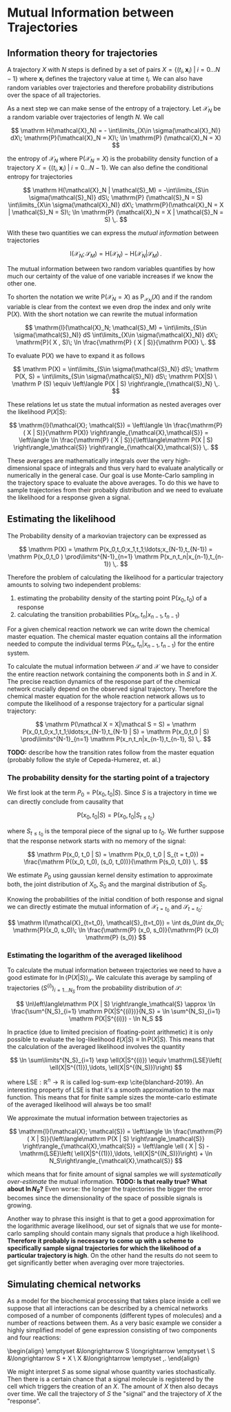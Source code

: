 # Mutual Information between Trajectories

## Information theory for trajectories

A trajectory $X$ with $N$ steps is defined by a set of pairs $X=\{(t_i, \mathbf{x}_i)\; |\; i=0\ldots N-1 \}$ where $\mathbf{x}_i$ defines the trajectory value at time $t_i$. We can also have random variables over trajectories and therefore probability distributions over the space of all trajectories.

As a next step we can make sense of the entropy of a trajectory. Let $\mathcal{X}_N$ be a random variable over trajectories of length $N$. We call

$$
\mathrm H(\mathcal{X}_N) = - \int\limits_{X\in \sigma(\mathcal{X}_N)} dX\; \mathrm{P}(\mathcal{X}_N = X)\; \ln \mathrm{P} (\mathcal{X}_N = X)
$$

the entropy of $\mathcal{X}_N$ where $\mathrm{P}(\mathcal{X}_N = X)$ is the probability density function of a trajectory $X=\{(t_i, \mathbf{x}_i)\; |\; i=0\ldots N-1 \}$. We can also define the conditional entropy for trajectories

$$
\mathrm H(\mathcal{X}_N | \mathcal{S}_M) = -\int\limits_{S\in \sigma(\mathcal{S}_N)} dS\; \mathrm{P} (\mathcal{S}_N = S) \int\limits_{X\in \sigma(\mathcal{X}_N)} dX\; \mathrm{P}(\mathcal{X}_N = X | \mathcal{S}_N = S)\; \ln \mathrm{P} (\mathcal{X}_N = X | \mathcal{S}_N = S) \,.
$$

With these two quantities we can express the _mutual information_ between trajectories

$$
\mathrm{I}(\mathcal{X}_N; \mathcal{S}_M) = \mathrm H(\mathcal{X}_N) - \mathrm H(\mathcal{X}_N | \mathcal{S}_M) \,.
$$

The mutual information between two random variables quantifies by how much our certainty of the value of one variable increases if we know the other one.

To shorten the notation we write $\mathrm{P} (\mathcal{X}_N = X)$ as $\mathrm P_{\mathcal{X}_N}(X)$ and if the random variable is clear from the context we even drop the index and only write $\mathrm P(X)$. With the short notation we can rewrite the mutual information

$$
\mathrm{I}(\mathcal{X}_N; \mathcal{S}_M) = \int\limits_{S\in \sigma(\mathcal{S}_N)} dS \int\limits_{X\in \sigma(\mathcal{X}_N)} dX\; \mathrm{P}( X , S)\; \ln \frac{\mathrm{P} ( X |  S)}{\mathrm P(X)} \,.
$$

To evaluate $\mathrm P(X)$ we have to expand it as follows

$$
\mathrm P(X) = \int\limits_{S\in \sigma(\mathcal{S}_N)} dS\; \mathrm P(X, S) = \int\limits_{S\in \sigma(\mathcal{S}_N)} dS\; \mathrm P(X|S) \ \mathrm P (S) \equiv \left\langle P(X | S) \right\rangle_{\mathcal{S}_N} \,.
$$

These relations let us state the mutual information as nested averages over the likelihood $P(X|S)$:

$$
\mathrm{I}(\mathcal{X}; \mathcal{S}) = \left\langle \ln \frac{\mathrm{P} ( X |  S)}{\mathrm P(X)} \right\rangle_{\mathcal{X},\mathcal{S}} = \left\langle \ln \frac{\mathrm{P} ( X |  S)}{\left\langle\mathrm P(X | S) \right\rangle_\mathcal{S}} \right\rangle_{\mathcal{X},\mathcal{S}} \,.
$$

These averages are mathematically integrals over the very high-dimensional space of integrals and thus very hard to evaluate analytically or numerically in the general case. Our goal is use Monte-Carlo sampling in the trajectory space to evaluate the above averages. To do this we have to sample trajectories from their probably distribution and we need to evaluate the likelihood for a response given a signal.

## Estimating the likelihood

The Probability density of a markovian trajectory can be expressed as

$$
\mathrm P(X) = \mathrm P(x_0,t_0;x_1,t_1;\ldots;x_{N-1},t_{N-1}) = \mathrm P(x_0,t_0 ) \prod\limits^{N-1}_{n=1} \mathrm P(x_n,t_n|x_{n-1},t_{n-1}) \,.
$$

Therefore the problem of calculating the likelihood for a particular trajectory amounts to solving two independent problems:

1. estimating the probability density of the starting point $\mathrm P (x_0, t_0)$ of a response
2. calculating the transition probabilities $\mathrm P(x_n,t_n|x_{n-1},t_{n-1})$

For a given chemical reaction network we can write down the chemical master equation. The chemical master equation contains all the information needed to compute the individual terms $\mathrm P(x_n,t_n|x_{n-1},t_{n-1})$ for the entire system.

To calculate the mutual information between $\mathcal{S}$ and $\mathcal X$ we have to consider the entire reaction network containing the components both in $S$ and in $X$. The precise reaction dynamics of the response part of the chemical network crucially depend on the observed signal trajectory. Therefore the chemical master equation for the whole reaction network allows us to compute the likelihood of a response trajectory for a particular signal trajectory:

$$
\mathrm P(\mathcal X = X|\mathcal S = S) = \mathrm P(x_0,t_0;x_1,t_1;\ldots;x_{N-1},t_{N-1} | S) = \mathrm P(x_0,t_0 | S) \prod\limits^{N-1}_{n=1} \mathrm P(x_n,t_n|x_{n-1},t_{n-1}, S) \,.
$$

**TODO:** describe how the transition rates follow from the master equation (probably follow the style of Cepeda-Humerez, et. al.)

### The probability density for the starting point of a trajectory

We first look at the term $P_0 = \mathrm P(x_0,t_0 | S)$. Since $S$ is a trajectory in time we can directly conclude from causality that

$$
\mathrm P(x_0, t_0 | S) = \mathrm P(x_0, t_0 | S_{t \leq t_0})
$$

where $S_{t \leq t_0}$ is the temporal piece of the signal up to $t_0$. We further suppose that the response network starts with no memory of the signal:

$$
\mathrm P(x_0, t_0 | S) = \mathrm P(x_0, t_0 | S_{t = t_0}) = \frac{\mathrm P((x_0, t_0), (s_0, t_0))}{\mathrm P(s_0, t_0)} \,.
$$

We estimate $P_0$ using gaussian kernel density estimation to approximate both, the joint distribution of $X_0, S_0$ and the marginal distribution of $S_0$.

Knowing the probabilities of the initial condition of both response and signal we can directly estimate the mutual information of $\mathcal{X}_{t=t_0}$ and $\mathcal{S}_{t=t_0}$:

$$
\mathrm I(\mathcal{X}_{t=t_0}, \mathcal{S}_{t=t_0}) = \int ds_0\int dx_0\; \mathrm{P}(x_0, s_0)\; \ln \frac{\mathrm{P} (x_0, s_0)}{\mathrm{P} (x_0) \mathrm{P} (s_0)}
$$

### Estimating the logarithm of the averaged likelihood

To calculate the mutual information between trajectories we need to have a good estimate for $\ln\left\langle \mathrm P(X | S) \right\rangle_\mathcal{S}$. We calculate this average by sampling of trajectories $(S^{(i)})_{i=1\ldots N_S}$ from the probability distribution of $\mathcal{S}$:

$$
\ln\left\langle\mathrm P(X | S) \right\rangle_\mathcal{S} \approx \ln \frac{\sum^{N_S}_{i=1} \mathrm P(X|S^{(i)})}{N_S} = \ln \sum^{N_S}_{i=1} \mathrm P(X|S^{(i)}) - \ln N_S
$$

In practice (due to limited precision of floating-point arithmetic) it is only possible to evaluate the log-likelihood $\ell(X|S) \equiv \ln\mathrm P(X|S)$. This means that the calculation of the averaged likelihood involves the quantity

$$
\ln \sum\limits^{N_S}_{i=1} \exp \ell(X|S^{(i)}) \equiv \mathrm{LSE}\left( \ell(X|S^{(1)}),\ldots, \ell(X|S^{(N_S)})\right)
$$

where $\mathrm{LSE} : \mathbb{R}^n \rightarrow \mathbb{R}$ is called log-sum-exp \cite{blanchard-2019}. An interesting property of $\mathrm{LSE}$ is that it's a smooth approximation to the $\max$ function. This means that for finite sample sizes the monte-carlo estimate of the averaged likelihood will always be too small!

We approximate the mutual information between trajectories as

$$
\mathrm{I}(\mathcal{X}; \mathcal{S}) = \left\langle \ln \frac{\mathrm{P} ( X |  S)}{\left\langle\mathrm P(X | S) \right\rangle_\mathcal{S}} \right\rangle_{\mathcal{X},\mathcal{S}} = \left\langle \ell ( X |  S) - \mathrm{LSE}\left( \ell(X|S^{(1)}),\ldots, \ell(X|S^{(N_S)})\right) + \ln N_S\right\rangle_{\mathcal{X},\mathcal{S}}
$$

which means that for finite amount of signal samples we will _systematically over-estimate_ the mutual information. **TODO: Is that really true? What about $\ln N_S$?** Even worse: the longer the trajectories the bigger the error becomes since the dimensionality of the space of possible signals is growing.

Another way to phrase this insight is that to get a good approximation for the logarithmic average likelihood, our set of signals that we use for monte-carlo sampling should contain many signals that produce a high likelihood. **Therefore it probably is necessary to come up with a scheme to specifically sample signal trajectories for which the likelihood of a particular trajectory is high**. On the other hand the results do not seem to get significantly better when averaging over more trajectories.

## Simulating chemical networks

As a model for the biochemical processing that takes place inside a cell we suppose that all interactions can be described by a chemical networks composed of a number of components (different types of molecules) and a number of reactions between them. As a very basic example we consider a highly simplified model of gene expression consisting of two components and four reactions:

\begin{align}
\emptyset &\longrightarrow S \longrightarrow \emptyset \\
S &\longrightarrow S + X \\
X &\longrightarrow \emptyset \,.
\end{align}

We might interpret $S$ as some signal whose quantity varies stochastically. Then there is a certain chance that a signal molecule is registered by the cell which triggers the creation of an $X$. The amount of $X$ then also decays over time. We call the trajectory of $S$ the "signal" and the trajectory of $X$ the "response".